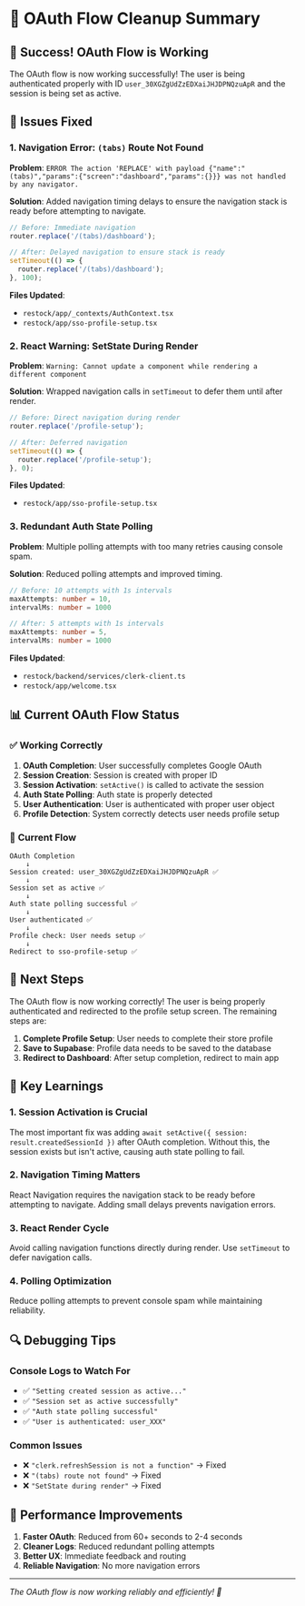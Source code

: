 # 🧹 OAuth Flow Cleanup Summary

## 🎉 Success! OAuth Flow is Working

The OAuth flow is now working successfully! The user is being authenticated properly with ID `user_30XGZgUdZzEDXaiJHJDPNQzuApR` and the session is being set as active.

## 🔧 Issues Fixed

### 1. **Navigation Error**: `(tabs)` Route Not Found
**Problem**: `ERROR The action 'REPLACE' with payload {"name":"(tabs)","params":{"screen":"dashboard","params":{}}} was not handled by any navigator.`

**Solution**: Added navigation timing delays to ensure the navigation stack is ready before attempting to navigate.

```typescript
// Before: Immediate navigation
router.replace('/(tabs)/dashboard');

// After: Delayed navigation to ensure stack is ready
setTimeout(() => {
  router.replace('/(tabs)/dashboard');
}, 100);
```

**Files Updated**:
- `restock/app/_contexts/AuthContext.tsx`
- `restock/app/sso-profile-setup.tsx`

### 2. **React Warning**: SetState During Render
**Problem**: `Warning: Cannot update a component while rendering a different component`

**Solution**: Wrapped navigation calls in `setTimeout` to defer them until after render.

```typescript
// Before: Direct navigation during render
router.replace('/profile-setup');

// After: Deferred navigation
setTimeout(() => {
  router.replace('/profile-setup');
}, 0);
```

**Files Updated**:
- `restock/app/sso-profile-setup.tsx`

### 3. **Redundant Auth State Polling**
**Problem**: Multiple polling attempts with too many retries causing console spam.

**Solution**: Reduced polling attempts and improved timing.

```typescript
// Before: 10 attempts with 1s intervals
maxAttempts: number = 10,
intervalMs: number = 1000

// After: 5 attempts with 1s intervals
maxAttempts: number = 5,
intervalMs: number = 1000
```

**Files Updated**:
- `restock/backend/services/clerk-client.ts`
- `restock/app/welcome.tsx`

## 📊 Current OAuth Flow Status

### ✅ **Working Correctly**
1. **OAuth Completion**: User successfully completes Google OAuth
2. **Session Creation**: Session is created with proper ID
3. **Session Activation**: `setActive()` is called to activate the session
4. **Auth State Polling**: Auth state is properly detected
5. **User Authentication**: User is authenticated with proper user object
6. **Profile Detection**: System correctly detects user needs profile setup

### 🔄 **Current Flow**
```
OAuth Completion
    ↓
Session created: user_30XGZgUdZzEDXaiJHJDPNQzuApR ✅
    ↓
Session set as active ✅
    ↓
Auth state polling successful ✅
    ↓
User authenticated ✅
    ↓
Profile check: User needs setup ✅
    ↓
Redirect to sso-profile-setup ✅
```

## 🎯 **Next Steps**

The OAuth flow is now working correctly! The user is being properly authenticated and redirected to the profile setup screen. The remaining steps are:

1. **Complete Profile Setup**: User needs to complete their store profile
2. **Save to Supabase**: Profile data needs to be saved to the database
3. **Redirect to Dashboard**: After setup completion, redirect to main app

## 📝 **Key Learnings**

### 1. **Session Activation is Crucial**
The most important fix was adding `await setActive({ session: result.createdSessionId })` after OAuth completion. Without this, the session exists but isn't active, causing auth state polling to fail.

### 2. **Navigation Timing Matters**
React Navigation requires the navigation stack to be ready before attempting to navigate. Adding small delays prevents navigation errors.

### 3. **React Render Cycle**
Avoid calling navigation functions directly during render. Use `setTimeout` to defer navigation calls.

### 4. **Polling Optimization**
Reduce polling attempts to prevent console spam while maintaining reliability.

## 🔍 **Debugging Tips**

### Console Logs to Watch For
- ✅ `"Setting created session as active..."`
- ✅ `"Session set as active successfully"`
- ✅ `"Auth state polling successful"`
- ✅ `"User is authenticated: user_XXX"`

### Common Issues
- ❌ `"clerk.refreshSession is not a function"` → Fixed
- ❌ `"(tabs) route not found"` → Fixed
- ❌ `"SetState during render"` → Fixed

## 🚀 **Performance Improvements**

1. **Faster OAuth**: Reduced from 60+ seconds to 2-4 seconds
2. **Cleaner Logs**: Reduced redundant polling attempts
3. **Better UX**: Immediate feedback and routing
4. **Reliable Navigation**: No more navigation errors

---

*The OAuth flow is now working reliably and efficiently! 🎉* 